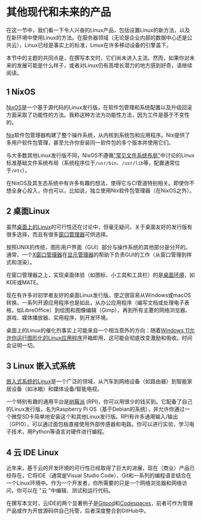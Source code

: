 # 其他现代和未来的产品

在这一节中，我们看一下令人兴奋的Linux产品，包括设置Linux的新方法，以及在新环境中使用Linux的方法。在服务器领域（无论是企业内部的数据中心还是公共云），Linux已经是事实上的标准，Linux在许多移动设备的引擎盖下。

本节中的主题的共同点是，在撰写本文时，它们尚未进入主流。然而，如果你对未来的发展可能是什么样子，或者对Linux仍有高增长潜力的地方感到好奇，请继续阅读。

## 1 NixOS

[NixOS](https://nixos.org/)是一个基于源代码的Linux发行版，在软件包管理和系统配置以及升级回滚方面采取了功能性的方法。我称这种方法为功能性方法，因为工件是基于不变性的。

[Nix](https://github.com/nixos/nix)软件包管理器构建了整个操作系统，从内核到系统包和应用程序。Nix提供了多用户软件包管理，甚至允许你安装同一软件包的多个版本并使用它们。

与大多数其他Linux发行版不同，NixOS不遵循["常见文件系统布局"](javascript:void(0))中讨论的Linux标准基础文件系统布局（系统程序位于`/usr/bin`、`/usr/lib`等，配置通常位于`/etc`）。

在NixOS及其生态系统中有许多有趣的想法，使得它与CI管道特别相关。即使你不想全身心投入，你也可以，比如说，独立使用Nix软件包管理器（在NixOS之外）。

## 2 桌面Linux

虽然[桌面上的Linux](https://en.wikipedia.org/wiki/Criticism_of_desktop_Linux)的可行性还在讨论中，但毫无疑问，关于桌面友好的发行版有很多选择，而且有很多[窗口管理器](https://en.wikipedia.org/wiki/Comparison_of_X_window_managers)可供选择。

按照UNIX的传统，图形用户界面（GUI）部分与操作系统的其他部分是分开的。通常，一个[X窗口管理器](https://en.wikipedia.org/wiki/Comparison_of_X_window_managers)在[显示管理器](https://wiki.archlinux.org/title/Display_manager)的帮助下负责GUI的工作（从窗口管理到样式和渲染）。

在窗口管理器之上，实现桌面体验（如图标、小工具和工具栏）的是[桌面环境](https://wiki.archlinux.org/title/Desktop_environment)，如KDE或MATE。

现在有许多对初学者友好的桌面Linux发行版，使之很容易从Windows或macOS转换。一系列开源应用程序也是如此，从办公应用程序（编写文档或处理电子表格，如LibreOffice）到绘图和图像编辑（Gimp），再到所有主要的网络浏览器、游戏、媒体播放器、实用程序，到开发环境。

桌面上的Linux的催化剂事实上可能来自一个相当意外的方向：随着[Windows 11允许你运行图形化的Linux应用程序](https://www.youtube.com/watch?v=b1YBx1L8op4)开箱即用，这可能会彻底改变激励和吸收。时间会证明一切。

## 3 Linux 嵌入式系统

[嵌入式系统的Linux](https://en.wikipedia.org/wiki/Linux_on_embedded_systems)是一个广泛的领域，从汽车到网络设备（如路由器）到智能家居设备（如冰箱）和媒体设备/智能电视。

一个特别有趣的通用平台是[树莓派](https://www.raspberrypi.org/) (RPI)，你可以用很少的钱买到。它配备了自己的Linux发行版，名为Raspberry Pi OS（基于Debian的系统），并允许你通过一个微型SD卡简单地安装这个和其他Linux发行版。RPI有许多通用输入/输出（GPIO），可以通过面包板直接使用外部传感器和电路。你可以进行实验，学习电子技术，用Python等语言对硬件进行编程。

## 4 云 IDE Linux

近年来，基于云的开发环境的可行性已经取得了巨大的进展，现在（商业）产品已经存在，它将IDE（通常是Visual Studio Code）、Git和一系列的编程语言结合在一个Linux环境中。作为一个开发者，你所需要的只是一个网络浏览器和网络访问，你可以在 "云 "中编辑、测试和运行代码。

在撰写本文时，云IDE的两个显著例子是[Gitpod](https://www.gitpod.io/)和[Codespaces](https://github.com/features/codespaces)，前者可作为管理产品或作为开放源码供自己托管，后者深度整合到GitHub中。

